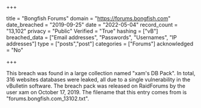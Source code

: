 +++

title = "Bongfish Forums"
domain = "https://forums.bongfish.com"
date_breached = "2019-09-25"
date = "2022-05-04"
record_count = "13,102"
privacy = "Public"
Verified = "True"
hashing = ["vB"]
breached_data = ["Email addresses", "Passwords", "Usernames", "IP addresses"]
type = ["posts","post"]
categories = ["Forums"]
acknowledged = "No"


+++


This breach was found in a large collection named "xam's DB Pack". In total, 316 websites databases were leaked, all due to a single vulnerability in the vBulletin software. The breach pack was released on RaidForums by the user xam on October 17, 2019. The filename that this entry comes from is "forums.bongfish.com_13102.txt".

